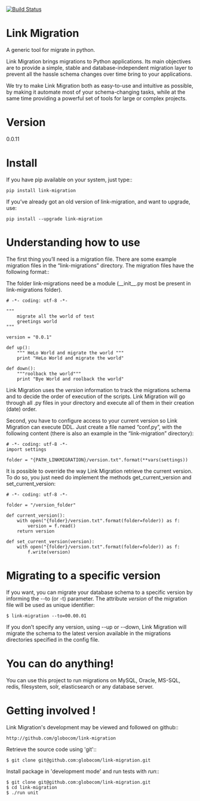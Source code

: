 [![Build Status](https://api.travis-ci.org/takamuffin/link-migration.png)](https://api.travis-ci.org/takamuffin/link-migration)

Link Migration
===========

A generic tool for migrate in python.

Link Migration brings migrations to Python applications. Its main objectives are to provide a simple, stable and database-independent migration layer to prevent all the hassle schema changes over time bring to your applications.

We try to make Link Migration both as easy-to-use and intuitive as possible, by making it automate most of your schema-changing tasks, while at the same time providing a powerful set of tools for large or complex projects.

Version
=======

0.0.11


Install
=======

If you have pip available on your system, just type::

    pip install link-migration

If you’ve already got an old version of link-migration, and want to upgrade, use:

    pip install --upgrade link-migration



Understanding how to use
========================

The first thing you’ll need is a migration file. There are some example 
migration files in the “link-migrations” directory. The migration files 
have the following format::

The folder link-migrations need be a module (\_\_init\_\_.py most be present in link-migrations folder).


    # -*- coding: utf-8 -*-

    """
        migrate all the world of test
        greetings world
    """

    version = "0.0.1"

    def up():
        """ HeLo World and migrate the world """
        print "HeLo World and migrate the world"

    def down():
        """roolback the world"""
        print "Bye World and roolback the world"


Link Migration uses the _version_ information to track the migrations schema and to 
decide the order of execution of the scripts. Link Migration will go through all .py 
files in your directory and execute all of them in their creation (date) order.

Second, you have to configure access to your current version so Link Migration can execute DDL. 
Just create a file named “conf.py”, with the following content 
(there is also an example in the “link-migration” directory):

    # -*- coding: utf-8 -*-
    import settings

    folder = "{PATH_LINKMIGRATION}/version.txt".format(**vars(settings))

It is possible to override the way Link Migration retrieve the current version. To do so,
you just need do implement the methods get_current_version and set_current_version:

    # -*- coding: utf-8 -*-

    folder = "/version_folder"

    def current_version():
        with open("{folder}/version.txt".format(folder=folder)) as f:
            version = f.read()
        return version

    def set_current_version(version):
        with open("{folder}/version.txt".format(folder=folder)) as f:
            f.write(version)



Migrating to a specific version
===============================

If you want, you can migrate your database schema to a specific version by 
informing the --to (or -t) parameter. The attribute _version_ of the migration
file will be used as unique identifier:

    $ link-migration --to=00.00.01

If you don’t specify any version, using --up or --down, Link Migration will migrate 
the schema to the latest version available in the migrations directories 
specified in the config file.



You can do anything!
====================

You can use this project to run migrations on MySQL, Oracle, MS-SQL, redis, filesystem, 
solr, elasticsearch or any database server.


Getting involved !
==================

Link Migration's development may be viewed and followed on github::

    http://github.com/globocom/link-migration

Retrieve the source code using 'git'::

    $ git clone git@github.com:globocom/link-migration.git


Install package in 'development mode' and run tests with _run_::

    $ git clone git@github.com:globocom/link-migration.git
    $ cd link-migration
    $ ./run unit



